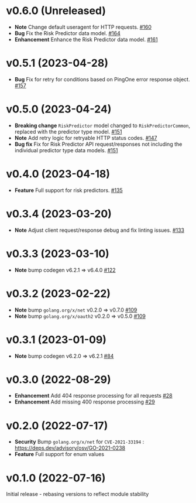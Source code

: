 # v0.6.0 (Unreleased)

* **Note** Change default useragent for HTTP requests. [#160](https://github.com/patrickcping/pingone-go-sdk-v2/pull/160)
* **Bug** Fix the Risk Predictor data model. [#164](https://github.com/patrickcping/pingone-go-sdk-v2/pull/164)
* **Enhancement** Enhance the Risk Predictor data model. [#161](https://github.com/patrickcping/pingone-go-sdk-v2/pull/161)

# v0.5.1 (2023-04-28)

* **Bug** Fix for retry for conditions based on PingOne error response object. [#157](https://github.com/patrickcping/pingone-go-sdk-v2/pull/157)

# v0.5.0 (2023-04-24)

* **Breaking change** `RiskPredictor` model changed to `RiskPredictorCommon`, replaced with the predictor type model. [#151](https://github.com/patrickcping/pingone-go-sdk-v2/pull/151)
* **Note** Add retry logic for retryable HTTP status codes. [#147](https://github.com/patrickcping/pingone-go-sdk-v2/pull/147)
* **Bug fix** Fix for Risk Predictor API request/responses not including the individual predictor type data models. [#151](https://github.com/patrickcping/pingone-go-sdk-v2/pull/151)

# v0.4.0 (2023-04-18)

* **Feature** Full support for risk predictors. [#135](https://github.com/patrickcping/pingone-go-sdk-v2/pull/135)

# v0.3.4 (2023-03-20)

* **Note** Adjust client request/response debug and fix linting issues. [#133](https://github.com/patrickcping/pingone-go-sdk-v2/pull/133)

# v0.3.3 (2023-03-10)

* **Note** bump codegen v6.2.1 => v6.4.0 [#122](https://github.com/patrickcping/pingone-go-sdk-v2/pull/122)

# v0.3.2 (2023-02-22)

* **Note** bump `golang.org/x/net` v0.2.0 => v0.7.0 [#109](https://github.com/patrickcping/pingone-go-sdk-v2/pull/109)
* **Note** bump `golang.org/x/oauth2` v0.2.0 => v0.5.0 [#109](https://github.com/patrickcping/pingone-go-sdk-v2/pull/109)

# v0.3.1 (2023-01-09)

* **Note** bump codegen v6.2.0 => v6.2.1 [#84](https://github.com/patrickcping/pingone-go-sdk-v2/pull/84)

# v0.3.0 (2022-08-29)

* **Enhancement** Add 404 response processing for all requests [#28](https://github.com/patrickcping/pingone-go-sdk-v2/pull/28)
* **Enhancement** Add missing 400 response processing [#29](https://github.com/patrickcping/pingone-go-sdk-v2/pull/29)

# v0.2.0 (2022-07-17)

* **Security** Bump `golang.org/x/net` for `CVE-2021-33194` : https://deps.dev/advisory/osv/GO-2021-0238
* **Feature** Full support for enum values

# v0.1.0 (2022-07-16)

Initial release - rebasing versions to reflect module stability